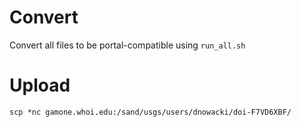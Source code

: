 # Convert
Convert all files to be portal-compatible using `run_all.sh`

# Upload
`scp *nc gamone.whoi.edu:/sand/usgs/users/dnowacki/doi-F7VD6XBF/`
